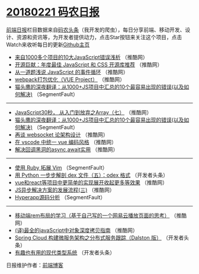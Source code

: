 # [20180221 码农日报](http://hao.caibaojian.com/date/2018/02/21)

[前端日报](http://caibaojian.com/c/news)栏目数据来自[码农头条](http://hao.caibaojian.com/)（我开发的爬虫），每日分享前端、移动开发、设计、资源和资讯等，为开发者提供动力，点击Star按钮来关注这个项目，点击Watch来收听每日的更新[Github主页](https://github.com/kujian/frontendDaily)
* [来自1000多个项目的10大JavaScript错误浅析](http://hao.caibaojian.com/65405.html) （推酷网）
* [开源巨献：年度最佳 JavaScript 和 CSS 开源库推荐](http://hao.caibaojian.com/65407.html) （推酷网）
* [从一道题浅说 JavaScript 的事件循环](http://hao.caibaojian.com/65397.html) （推酷网）
* [webpack打包优化（VUE Project）](http://hao.caibaojian.com/65404.html) （推酷网）
* [猫头鹰的深夜翻译：从1000+JS项目中汇总的10个最容易出现的错误(以及如何解决)](http://hao.caibaojian.com/65389.html) （SegmentFault）

***
* [JavaScript30秒， 从入门到放弃之Array（七）](http://hao.caibaojian.com/65400.html) （推酷网）
* [猫头鹰的深夜翻译：从1000+JS项目中汇总的10个最容易出现的错误(以及如何解决)](http://hao.caibaojian.com/65387.html) （SegmentFault）
* [再谈 websocket 论架构设计](http://hao.caibaojian.com/65406.html) （推酷网）
* [在 vscode 中统一 vue 编码风格](http://hao.caibaojian.com/65398.html) （推酷网）
* [解决回调黑洞的async,await实用](http://hao.caibaojian.com/65401.html) （推酷网）

***
* [使用 Ruby 拓展 Vim](http://hao.caibaojian.com/65388.html) （SegmentFault）
* [用 Python 一步步解剖 dex 文件（五）：odex 格式](http://hao.caibaojian.com/65392.html) （开发者头条）
* [vue和react等项目中更简单的实现展开收起更多等效果](http://hao.caibaojian.com/65396.html) （推酷网）
* [JS异步解决方案的发展流程(三)](http://hao.caibaojian.com/65399.html) （推酷网）
* [Hyperapp源码分析](http://hao.caibaojian.com/65386.html) （SegmentFault）

***
* [移动端rem布局的学习（基于自己写的一个网易云播放页面的思考）](http://hao.caibaojian.com/65402.html) （推酷网）
* [(译)最全的javaScript中对象深度拷贝指南](http://hao.caibaojian.com/65403.html) （推酷网）
* [Spring Cloud 构建微服务架构之分布式服务跟踪（Dalston 版）](http://hao.caibaojian.com/65390.html) （开发者头条）
* [有趣也有用的现代类型系统](http://hao.caibaojian.com/65391.html) （开发者头条）

日报维护作者：[前端博客](http://caibaojian.com/) 